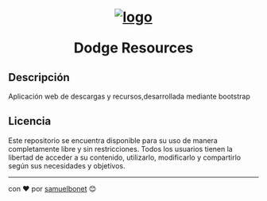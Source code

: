 
<h1 align="center">
  <br>
<a href='https://postimages.org/' target='_blank'><img src='https://i.postimg.cc/qMxSNXVq/logo.png' border='0' alt='logo'/></a>

Dodge Resources
  <br>
</h1>

## Descripción

Aplicación web de descargas y recursos,desarrollada mediante bootstrap


## Licencia

Este repositorio se encuentra disponible para su uso de manera completamente libre y sin restricciones. Todos los usuarios tienen la libertad de acceder a su contenido, utilizarlo, modificarlo y compartirlo según sus necesidades y objetivos.

---
con ❤️ por [samuelbonet](https://github.com/samuelbonet) 😊
